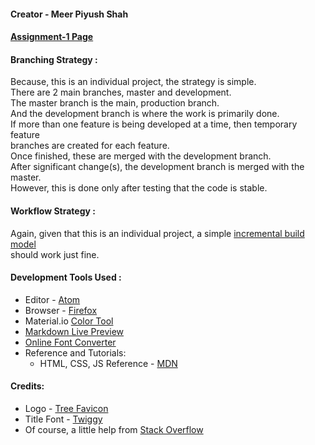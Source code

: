 
#### Creator - Meer Piyush Shah

#### [Assignment-1 Page](https://uic-cs484.github.io/assignment-1---team-project-proposal-team-22/)

#### Branching Strategy :

Because, this is an individual project, the strategy is simple. <br />
There are 2 main branches, master and development. <br />
The master branch is the main, production branch. <br/>
And the development branch is where the work is primarily done.<br />
If more than one feature is being developed at a time, then temporary feature <br />
branches are created for each feature. <br />
Once finished, these are merged with the development branch. <br />
After significant change(s), the development branch is merged with the master. <br/>
However, this is done only after testing that the code is stable.

#### Workflow Strategy :
Again, given that this is an individual project, a simple
[incremental build model](https://en.wikipedia.org/wiki/Incremental_build_model) <br />
should work just fine.

#### Development Tools Used :

* Editor - [Atom](https://atom.io/)
* Browser - [Firefox](https://www.mozilla.org/en-US/firefox/new/)
* Material.io [Color Tool](https://material.io/resources/color/#!/)
* [Markdown Live Preview](https://markdownlivepreview.com/)
* [Online Font Converter](https://onlinefontconverter.com/)
* Reference and Tutorials:
  * HTML, CSS, JS Reference - [MDN](https://developer.mozilla.org/en-US/docs/Learn)

#### Credits:

* Logo - [Tree Favicon](https://www.favicon.cc/?action=icon&file_id=795443)
* Title Font - [Twiggy](https://www.dafont.com/twiggy.font)
* Of course, a little help from [Stack Overflow](https://stackoverflow.com/a/16461139)
